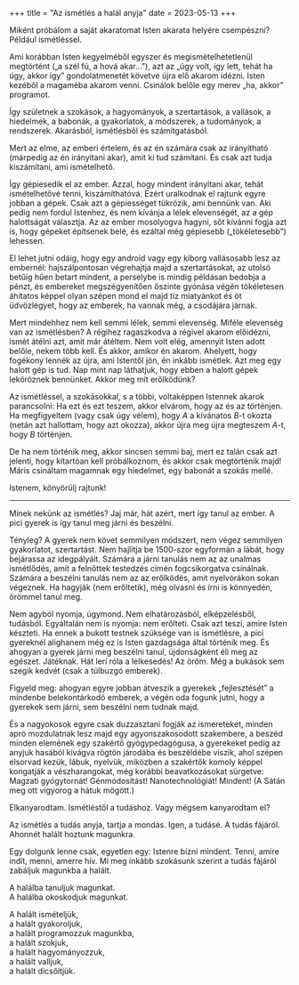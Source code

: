 +++
title = "Az ismétlés a halál anyja"
date = 2023-05-13
+++

Miként próbálom
a saját akaratomat
Isten akarata helyére
csempészni?
Például ismétléssel.

Ami korábban Isten kegyelméből
egyszer és megismételhetetlenül
megtörtént
(„a szél fú, a hová akar…”),
azt az „úgy volt, így lett, tehát ha úgy, akkor így”
gondolatmenetét követve
újra elő akarom idézni.
Isten kezéből
a magaméba akarom venni.
Csinálok belőle
egy merev „ha, akkor” programot.

Így születnek
a szokások,
a hagyományok,
a szertartások,
a vallások,
a hiedelmek,
a babonák,
a gyakorlatok,
a módszerek,
a tudományok,
a rendszerek.
Akarásból,
ismétlésből és
számítgatásból.

Mert az elme, az emberi értelem, és az én számára
csak az irányítható
(márpedig az én irányítani akar),
amit ki tud számítani.
És csak azt tudja kiszámítani,
ami ismételhető.

Így gépiesedik el az ember.
Azzal, hogy mindent irányítani akar,
tehát ismételhetővé tenni,
kiszámíthatóvá.
Ezért uralkodnak el rajtunk egyre jobban a gépek.
Csak azt a gépiességet tükrözik,
ami bennünk van.
Aki pedig nem fordul Istenhez,
és nem kívánja a lélek elevenségét,
az a gép halottságát választja.
Az az ember mosolyogva hagyni, sőt kívánni fogja azt is,
hogy gépeket építsenek belé,
és ezáltal még gépiesebb („tökéletesebb”) lehessen.

El lehet jutni odáig,
hogy egy android vagy egy kiborg
vallásosabb lesz az embernél:
hajszálpontosan
végrehajtja majd
a szertartásokat,
az utolsó betűig hűen betart mindent,
a perselybe is mindig példásan bedobja a pénzt,
és embereket megszégyenítően őszinte gyónása végén
tökéletesen áhítatos képpel
olyan szépen mond el majd tíz miatyánkot
és öt üdvözlégyet,
hogy az emberek, ha vannak még, a csodájára járnak.

Mert mindehhez nem kell semmi lélek,
semmi elevenség.
Miféle elevenség van az ismétlésben?
A régihez ragaszkodva
a régivel akarom előidézni, ismét átélni azt,
amit már átéltem.
Nem volt elég,
amennyit Isten adott belőle,
nekem több kell.
És akkor, amikor én akarom.
Ahelyett,
hogy fogékony lennék az újra,
ami Istentől jön,
én inkább ismétlek.
Azt meg egy halott gép is tud.
Nap mint nap láthatjuk,
hogy ebben a halott gépek leköröznek bennünket.
Akkor meg mit erőlködünk?

Az ismétléssel, a szokásokkal, s a többi,
voltaképpen Istennek akarok parancsolni:
Ha ezt és ezt teszem,
akkor elvárom,
hogy az és az történjen.
Ha megfigyeltem (vagy csak úgy vélem),
hogy <i>A</i> a kívánatos <i>B</i>-t okozta
(netán azt hallottam, hogy azt okozza),
akkor újra meg újra megteszem <i>A</i>-t,
hogy <i>B</i> történjen.

De ha nem történik meg,
akkor sincsen semmi baj,
mert ez talán csak azt jelenti,
hogy kitartóan kell próbálkoznom,
és akkor csak megtörténik majd!
Máris csináltam magamnak egy hiedelmet, egy babonát
a szokás mellé.

Istenem, könyörülj rajtunk!

* * *

Minek nekünk az ismétlés?
Jaj már, hát azért,
mert így tanul az ember.
A pici gyerek is így tanul meg járni és beszélni.

Tényleg?
A gyerek nem követ semmilyen módszert,
nem végez semmilyen gyakorlatot,
szertartást.
Nem hajlítja be 1500-szor egyformán a lábát,
hogy bejárassa az idegpályáit.
Számára a járni tanulás
nem az az unalmas ismétlődés,
amit a felnőttek testedzés címén
fogcsikorgatva csinálnak.
Számára a beszélni tanulás
nem az az erőlködés,
amit nyelvórákon sokan végeznek.
Ha hagyják (nem erőltetik),
még olvasni és írni is
könnyedén, örömmel tanul meg.

Nem agyból nyomja, úgymond.
Nem elhatározásból, elképzelésből, tudásból.
Egyáltalán nem is nyomja: nem erőlteti.
Csak azt teszi, amire Isten készteti.
Ha ennek a bukott testnek szüksége van is ismétlésre,
a pici gyereknél
alighanem még ez is Isten gazdagsága által történik meg.
És ahogyan a gyerek járni meg beszélni tanul,
újdonságként éli meg az egészet.
Játéknak.
Hát lerí róla a lelkesedés!
Az öröm.
Még a bukások sem szegik kedvét
(csak a túlbuzgó emberek).

Figyeld meg: ahogyan egyre jobban
átveszik a gyerekek „fejlesztését”
a mindenbe belekontárkodó emberek,
a végén oda fogunk jutni,
hogy a gyerekek sem járni,
sem beszélni nem tudnak majd.

És a nagyokosok
egyre csak duzzasztani fogják az ismereteket,
minden apró mozdulatnak lesz majd egy agyonszakosodott szakembere,
a beszéd minden elemének egy szakértő gyógypedagógusa,
a gyerekeket pedig az anyjuk hasából kivágva
rögtön járodába és beszéldébe viszik,
ahol szépen elsorvad kezük, lábuk, nyelvük,
miközben a szakértők komoly képpel kongatják a vészharangokat,
még korábbi beavatkozásokat sürgetve:
Magzati gyógytornát!
Génmódosítást!
Nanotechnológiát!
Mindent!
(A Sátán meg ott vigyorog a hátuk mögött.)

Elkanyarodtam.
Ismétléstől a tudáshoz.
Vagy mégsem kanyarodtam el?

Az ismétlés a tudás anyja,
tartja a mondás.
Igen, a tudásé.
A tudás fájáról.
Ahonnét halált hoztunk magunkra.

Egy dolgunk lenne csak,
egyetlen egy:
Istenre bízni mindent.
Tenni, amire indít,
menni, amerre hív.
Mi meg inkább
szokásunk szerint
a tudás
fájáról zabáljuk magunkba a halált.

A halálba tanuljuk magunkat.\
A halálba okoskodjuk magunkat.

A halált ismételjük,\
a halált gyakoroljuk,\
a halált programozzuk magunkba,\
a halált szokjuk,\
a halált hagyományozzuk,\
a halált valljuk,\
a halált dicsőítjük.
